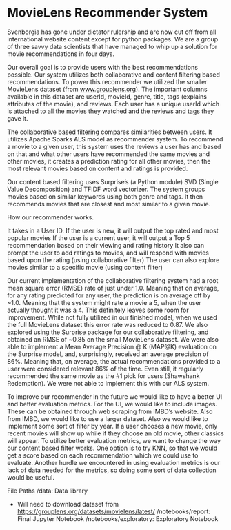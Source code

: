 # MovieLens Recommender System

Svenborgia has gone under dictator rulership and are now cut off from all international website content except for python packages. We are a group of three savvy data scientists that have managed to whip up a solution for movie recommendations in four days. 

Our overall goal is to provide users with the best recommendations possible. Our system utilizes both collaborative and content filtering based recommendations. To power this recommender we utilized the smaller MovieLens dataset (from www.grouplens.org). The important columns available in this dataset are userId, movieId, genre, title, tags (explains attributes of the movie), and reviews. Each user has a unique userId which is attached to all the movies they watched and the reviews and tags they gave it. 

The collaborative based filtering compares similarities between users. It utilizes Apache Sparks ALS model as recommender system. To recommend a movie to a given user, this system uses the reviews a user has and based on that and what other users have recommended the same movies and other movies, it creates a prediction rating for all other movies, then the most relevant movies based on content and ratings is provided.

Our content based filtering uses Surprise’s (a Python module) SVD (Single Value Decomposition) and TFIDF word vectorizer. The system groups movies based on similar keywords using both genre and tags. It then recommends movies that are closest and most similar to a given movie.

How our recommender works.

It takes in a User ID. If the user is new, it will output the top rated and most popular movies
If the user is a current user, it will output a Top 5 recommendation based on their viewing and rating history
It also can prompt the user to add ratings to movies, and will respond with movies based upon the rating (using collaborative filter)
The user can also explore movies similar to a specific movie (using content filter)

Our current implementation of the collaborative filtering system had a root mean square error (RMSE) rate of just under 1.0. Meaning that on average, for any rating predicted for any user, the prediction is on average off by ~1.0. Meaning that the system might rate a movie a 5, when the user actually thought it was a 4. This definitely leaves some room for improvement. While not fully utilized in our finished model, when we used the full MovieLens dataset this error rate was reduced to 0.87. We also explored using the Surprise package for our collaborative filtering, and obtained an RMSE of ~0.85 on the small MovieLens dataset. We were also able to implement a Mean Average Precision @ K (MAP@K) evaluation on the Surprise model, and, surprisingly, received an average precision of 86%. Meaning that, on average, the actual recommendations provided to a user were considered relevant 86% of the time. Even still, it regularly recommended the same movie as the #1 pick for users (Shawshank Redemption). We were not able to implement this with our ALS system.

To improve our recommender in the future we would like to have a better UI and better evaluation metrics. For the UI, we would like to include images. These can be obtained through web scraping from IMBD’s website. Also from IMBD, we would like to use a larger dataset. Also we would like to implement some sort of filter by year. If a user chooses a new movie, only recent movies will show up while if they choose an old movie, other classics will appear. To utilize better evaluation metrics, we want to change the way our content based filter works. One option is to try KNN, so that we would get a score based on each recommendation which we could use to evaluate. Another hurdle we encountered in using evaluation metrics is our lack of data needed for the metrics, so doing some sort of data collection would be useful.

File Paths
/data: Data library
 - Will need to download dataset from https://grouplens.org/datasets/movielens/latest/
/notebooks/report: Final Jupyter Notebook
/notebooks/exploratory: Exploratory Notebook

